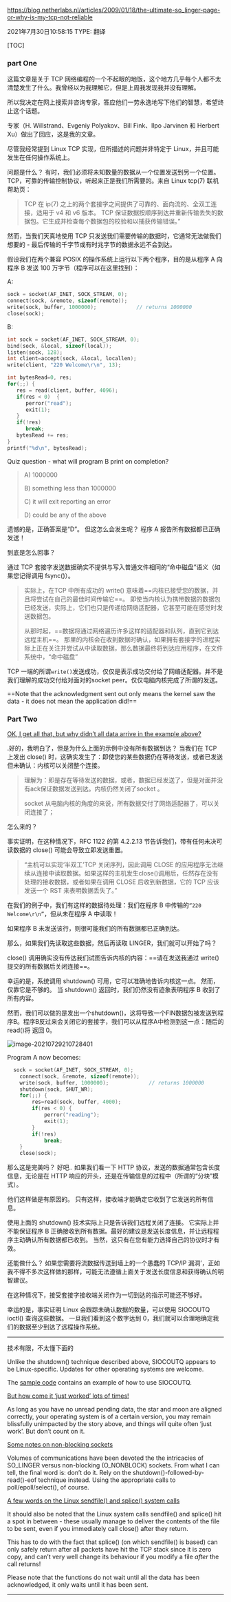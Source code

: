https://blog.netherlabs.nl/articles/2009/01/18/the-ultimate-so_linger-page-or-why-is-my-tcp-not-reliable

2021年7月30日10:58:15 TYPE: 翻译

[TOC]

### part One

这篇文章是关于 TCP 网络编程的一个不起眼的地饭，这个地方几乎每个人都不太清楚发生了什么。我曾经以为我理解它，但是上周我发现我并没有理解。

所以我决定在网上搜索并咨询专家，答应他们一劳永逸地写下他们的智慧，希望终止这个话题。

专家（H. Willstrand、Evgeniy Polyakov、Bill Fink、Ilpo Jarvinen 和 Herbert Xu）做出了回应，这是我的文章。

尽管我经常提到 Linux TCP 实现，但所描述的问题并非特定于 Linux，并且可能发生在任何操作系统上。

问题是什么？
有时，我们必须将未知数量的数据从一个位置发送到另一个位置。 TCP，可靠的传输控制协议，听起来正是我们所需要的。来自 Linux tcp(7) 联机帮助页：

> TCP 在 ip(7) 之上的两个套接字之间提供了可靠的、面向流的、全双工连接，适用于 v4 和 v6 版本。 TCP 保证数据按顺序到达并重新传输丢失的数据包。它生成并检查每个数据包的校验和以捕获传输错误。”

然而，当我们天真地使用 TCP 只发送我们需要传输的数据时，它通常无法做我们想要的 - 最后传输的千字节或有时兆字节的数据永远不会到达。

假设我们在两个兼容 POSIX 的操作系统上运行以下两个程序，目的是从程序 A 向程序 B 发送 100 万字节（程序可以在这里找到）：

A: 

```c
sock = socket(AF_INET, SOCK_STREAM, 0);  
connect(sock, &remote, sizeof(remote));
write(sock, buffer, 1000000);             // returns 1000000
close(sock);
```

B:

```c
int sock = socket(AF_INET, SOCK_STREAM, 0);
bind(sock, &local, sizeof(local));
listen(sock, 128);
int client=accept(sock, &local, locallen);
write(client, "220 Welcome\r\n", 13);

int bytesRead=0, res;
for(;;) {
   res = read(client, buffer, 4096);
   if(res < 0)  {
      perror("read");
      exit(1);
   }
   if(!res)
      break;
   bytesRead += res;
}
printf("%d\n", bytesRead);
```

Quiz question - what will program B print on completion?

> A) 1000000
>
> B) something less than 1000000
>
> C) it will exit reporting an error
>
> D) could be any of the above

遗憾的是，正确答案是“D”。 但这怎么会发生呢？ 程序 A 报告所有数据都已正确发送！

到底是怎么回事？

通过 TCP 套接字发送数据确实不提供与写入普通文件相同的“命中磁盘”语义（如果您记得调用 fsync()）。

> 实际上，在TCP 中所有成功的 write() 意味着==内核已接受您的数据，并且将尝试在自己的最佳时间传输它==。 即使当内核认为携带数据的数据包已经发送，实际上，它们也只是传递给网络适配器，它甚至可能在感觉时发送数据包。
>
> 从那时起，==数据将通过网络遍历许多这样的适配器和队列，直到它到达远程主机==。 那里的内核会在收到数据时确认，如果拥有套接字的进程实际上正在关注并尝试从中读取数据，那么数据最终将到达应用程序，在文件系统中，“命中磁盘”

TCP 一端的所谓`write()`发送成功，仅仅是表示成功交付给了网络适配器。并不是我们理解的成功交付给对面对的socket peer。仅仅电脑内核完成了所谓的发送。

==Note that the acknowledgment sent out only means the kernel saw the data - it does not mean the application did!==

### Part Two

<u>OK, I get all that, but why didn’t all data arrive in the example above?</u>

.好的，我明白了，但是为什么上面的示例中没有所有数据到达？ 当我们在 TCP 上发出 close() 时，这确实发生了：即使您的某些数据仍在等待发送，或者已发送但未确认：内核可以关闭整个连接。

> 理解为：即是存在等待发送的数据，或者，数据已经发送了，但是对面并没有ack保证数据发送到达。内核仍然关闭了socket 。
>
> socket 从电脑内核的角度的来说，所有数据交付了网络适配器了，可以关闭连接了；

怎么来的？

事实证明，在这种情况下，RFC 1122 的第 4.2.2.13 节告诉我们，带有任何未决可读数据的 close() 可能会导致立即发送重置。

> “主机可以实现‘半双工’TCP 关闭序列，因此调用 CLOSE 的应用程序无法继续从连接中读取数据。如果这样的主机发生close()调用后，任然存在没有处理的接收数据，或者如果在调用 CLOSE 后收到新数据，它的 TCP 应该发送一个 RST 来表明数据丢失了。”

在我们的例子中，我们有这样的数据待处理：我们在程序 B 中传输的`“220 Welcome\r\n”`，但从未在程序 A 中读取！

如果程序 B 未发送该行，则很可能我们的所有数据都已正确到达。

那么，如果我们先读取这些数据，然后再读取 LINGER，我们就可以开始了吗？

 close() 调用确实没有传达我们试图告诉内核的内容：==请在发送我通过 write() 提交的所有数据后关闭连接==。

幸运的是，系统调用 shutdown() 可用，它可以准确地告诉内核这一点。 然而，仅靠它是不够的。 当 shutdown() 返回时，我们仍然没有迹象表明程序 B 收到了所有内容。

然而，我们可以做的是发出一个shutdown()，这将导致一个FIN数据包被发送到程序B。程序B反过来会关闭它的套接字，我们可以从程序A中检测到这一点：随后的read()将 返回 0。

![image-20210729210728401](https://i.loli.net/2021/07/29/WRNUBDnFjrS72vp.png)

Program A now becomes:

```c
  sock = socket(AF_INET, SOCK_STREAM, 0);  
    connect(sock, &remote, sizeof(remote));
    write(sock, buffer, 1000000);             // returns 1000000
    shutdown(sock, SHUT_WR);
    for(;;) {
        res=read(sock, buffer, 4000);
        if(res < 0) {
            perror("reading");
            exit(1);
        }
        if(!res)
            break;
    }
    close(sock);
```

那么这是完美吗？ 好吧.. 如果我们看一下 HTTP 协议，发送的数据通常包含长度信息，无论是在 HTTP 响应的开头，还是在传输信息的过程中（所谓的“分块”模式）。

他们这样做是有原因的。 只有这样，接收端才能确定它收到了它发送的所有信息。

使用上面的 shutdown() 技术实际上只是告诉我们远程关闭了连接。 它实际上并不能保证程序 B 正确接收到所有数据。最好的建议是发送长度信息，并让远程程序主动确认所有数据都已收到。 当然，这只有在您有能力选择自己的协议时才有效。

还能做什么？
如果您需要将流数据传送到墙上的一个愚蠢的 TCP/IP 漏洞’，正如我不得不多次这样做的那样，可能无法遵循上面关于发送长度信息和获得确认的明智建议。

在这种情况下，接受套接字接收端关闭作为一切到达的指示可能还不够好。

幸运的是，事实证明 Linux 会跟踪未确认数据的数量，可以使用 SIOCOUTQ ioctl() 查询这些数据。 一旦我们看到这个数字达到 0，我们就可以合理地确定我们的数据至少到达了远程操作系统。

-----

技术有限，不太懂下面的

Unlike the shutdown() technique described above, SIOCOUTQ appears to be Linux-specific. Updates for other operating systems are welcome.

The [sample code](http://ds9a.nl/tcp-programs.tar.gz) contains an example of how to use SIOCOUTQ.

<u>But how come it ‘just worked’ lots of times!</u>

As long as you have no unread pending data, the star and moon are aligned correctly, your operating system is of a certain version, you may remain blissfully unimpacted by the story above, and things will quite often ‘just work’. But don’t count on it.

<u>Some notes on non-blocking sockets</u>

Volumes of communications have been devoted the the intricacies of SO_LINGER versus non-blocking (O_NONBLOCK) sockets. From what I can tell, the final word is: don’t do it. Rely on the shutdown()-followed-by-read()-eof technique instead. Using the appropriate calls to poll/epoll/select(), of course.

<u>A few words on the Linux sendfile() and splice() system calls</u>

It should also be noted that the Linux system calls sendfile() and splice() hit a spot in between - these usually manage to deliver the contents of the file to be sent, even if you immediately call close() after they return.

This has to do with the fact that splice() (on which sendfile() is based) can only safely return after all packets have hit the TCP stack since it is zero copy, and can’t very well change its behaviour if you modify a file *after* the call returns!

Please note that the functions do not wait until all the data has been acknowledged, it only waits until it has been sent.

------